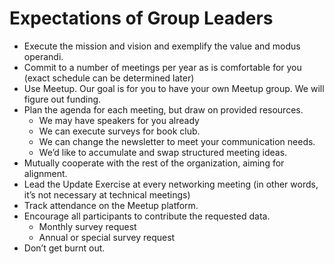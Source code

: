 # Expectations of Group Leaders
- Execute the mission and vision and exemplify the value and modus operandi.
- Commit to a number of meetings per year as is comfortable for you (exact schedule can be determined later)
- Use Meetup. Our goal is for you to have your own Meetup group. We will figure out funding. 
- Plan the agenda for each meeting, but draw on provided resources.
    - We may have speakers for you already
    - We can execute surveys for book club.
    - We can change the newsletter to meet your communication needs.
    - We’d like to accumulate and swap structured meeting ideas.
- Mutually cooperate with the rest of the organization, aiming for alignment.
- Lead the Update Exercise at every networking meeting (in other words, it’s not necessary at technical meetings)
- Track attendance on the Meetup platform.
- Encourage all participants to contribute the requested data. 
    - Monthly survey request
    - Annual or special survey request
- Don’t get burnt out. 
